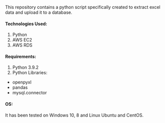 This repository contains a python script specifically created to extract excel data and upload it to a database.

#### Technologies Used:
1. Python
2. AWS EC2
3. AWS RDS

#### Requirements:
1. Python 3.9.2
2. Python Libraries:
  - openpyxl
  - pandas
  - mysql.connector

#### OS:
It has been tested on Windows 10, 8 and Linux Ubuntu and CentOS.
